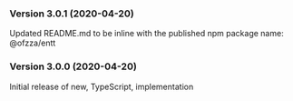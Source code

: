 ### Version 3.0.1 (2020-04-20)
Updated README.md to be inline with the published npm package name: @ofzza/entt

### Version 3.0.0 (2020-04-20)
Initial release of new, TypeScript, implementation
